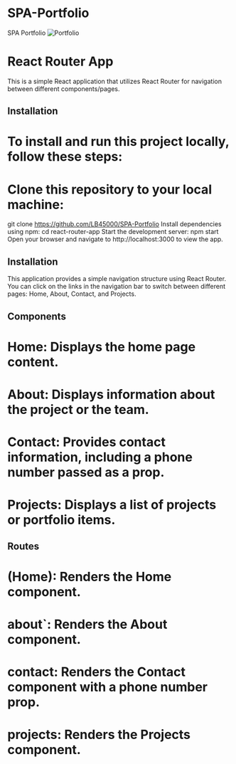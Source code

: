 # SPA-Portfolio
SPA Portfolio
![Portfolio](https://github.com/LB45000/SPA-Portfolio/assets/144392042/646dd8e2-ca24-42fb-afc0-da723c8bef15)
# React Router App

This is a simple React application that utilizes React Router for navigation between different components/pages.


## Installation

# To install and run this project locally, follow these steps:

# Clone this repository to your local machine:

git clone https://github.com/LB45000/SPA-Portfolio
Install dependencies using npm:
cd react-router-app
Start the development server:
npm start
Open your browser and navigate to http://localhost:3000 to view the app.

## Installation

This application provides a simple navigation structure using React Router. You can click on the links in the navigation bar to switch between different pages: Home, About, Contact, and Projects.



## Components

# Home: Displays the home page content.
# About: Displays information about the project or the team.
# Contact: Provides contact information, including a phone number passed as a prop.
# Projects: Displays a list of projects or portfolio items.

## Routes

# (Home): Renders the Home component.
# about`: Renders the About component.
# contact: Renders the Contact component with a phone number prop.
# projects: Renders the Projects component.



